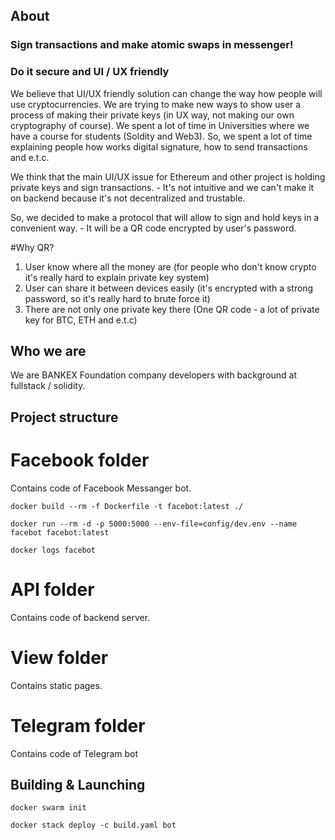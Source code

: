 ## About
### Sign transactions and make atomic swaps in messenger!
### Do it secure and UI / UX friendly
We believe that UI/UX friendly solution can change the way how people will use cryptocurrencies. We are trying to make new ways to show user a process of making their private keys (in UX way,  not making our own cryptography of course). We spent a lot of time in Universities where we have a course for students (Soldity and Web3). So, we spent a lot of time explaining people how works digital signature, how to send transactions and e.t.c. 

We think that the main UI/UX issue for Ethereum and other project is holding private keys and sign transactions. - It's not intuitive and we can't make it on backend because it's not decentralized and trustable.

So, we decided to make a protocol that will allow to sign and hold keys in a convenient way. - It will be a QR code encrypted by user's password. 

#Why QR?

1. User know where all the money are (for people who don't know crypto it's really hard to explain private key system) 
2. User can share it between devices easily  (it's encrypted with a strong password, so it's really hard to brute force it)
3. There are not only one private key there (One QR code - a lot of private key for BTC, ETH and e.t.c)

## Who we are

We are BANKEX Foundation company developers with background at fullstack / solidity.

## Project structure

# Facebook folder

Сontains code of Facebook Messanger bot.

```
docker build --rm -f Dockerfile -t facebot:latest ./

docker run --rm -d -p 5000:5000 --env-file=config/dev.env --name facebot facebot:latest

docker logs facebot
```

# API folder

Contains code of backend server.

# View folder

Contains static pages.

# Telegram folder

Contains code of Telegram bot

## Building & Launching

```
docker swarm init

docker stack deploy -c build.yaml bot
```
